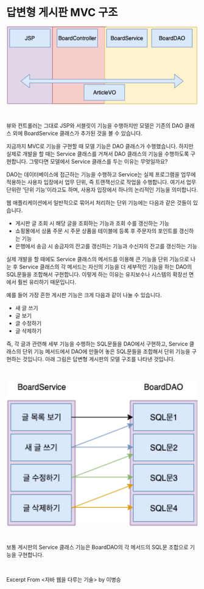 # 답변형 게시판 MVC 구조

<img src="../images/board-mvc.png" alt="board" width="500" style="margin-left: auto; margin-right: auto; display: block;"/>

&nbsp;

뷰와 컨트롤러는 그대로 JSP와 서블릿이 기능을 수행하지만 모델은 기존의 DAO 클래스 외에 BoardService 클래스가 추가된 것을 볼 수 있습니다.

지금까지 MVC로 기능을 구현할 때 모델 기능은 DAO 클래스가 수행했습니다. 하지만 실제로 개발을 할 때는 Service 클래스를 거쳐서 DAO 클래스의 기능을 수행하도록 구현합니다. 그렇다면 모델에서 Service 클래스를 두는 이유는 무엇일까요?

DAO는 데이터베이스에 접근하는 기능을 수행하고 Service는 실제 프로그램을 업무에 적용하는 사용자 입장에서 업무 단위, 즉 트랜잭선으로 작업을 수행합니다. 여기서 업무 단위란 '단위 기능'이라고도 하며, 사용자 입장에서 하나의 논리적인 기능을 의미합니다.

웹 애플리케이션에서 일반적으로 묶어서 처리하는 단위 기능에는 다음과 같은 것들이 있습니다.

- 게시판 글 조회 시 해당 글을 조회하는 기능과 조회 수를 갱신하는 기능
- 쇼핑몰에서 상품 주문 시 주문 상품을 테이블에 등록 후 주문자의 포인트를 갱신하는 기능
- 은행에서 송금 시 송금자의 잔고를 갱신하는 기능과 수신자의 잔고를 갱신하는 기능

실제 개발을 할 때에도 Service 클래스의 메서드를 이용해 큰 기능을 단위 기능으로 나눈 후 Service 클래스의 각 메서드는 자신의 기능을 더 세부적인 기능을 하는 DAO의 SQL문들을 조합해서 구현합니다. 이렇게 하는 이유는 유지보수나 시스템의 확장선 면에서 훨씬 유리하기 때문입니다.

예를 들어 가장 흔한 게시판 기능은 크게 다음과 같이 나눌 수 있습니다.

- 새 글 쓰기
- 글 보기
- 글 수정하기
- 글 삭제하기

즉, 각 글과 관련해 세부 기능을 수행하는 SQL문들을 DAO에서 구현하고, Service 클래스의 단위 기능 메서드에서 DAO에 만들어 놓은 SQL문들을 조합해서 단위 기능을 구현하는 것입니다. 아래 그림은 답변형 게시판의 모델 구조를 나타낸 것입니다. 

&nbsp;

<img src="../images/board-service-dao.png" alt="service-dao" width="500" style="margin-left: auto; margin-right: auto; display: block;"/>

&nbsp;

보통 게시판의 Service 클래스 기능은 BoardDAO의 각 메서드의 SQL문 조합으로 기능을 구현합니다.

&nbsp;

Excerpt From <자바 웹을 다루는 기술> by 이병승
